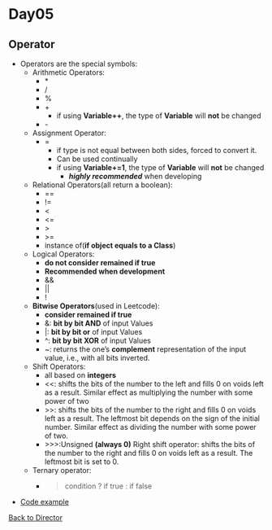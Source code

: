 Day05
===

Operator
---
* Operators are the special symbols:
  * Arithmetic Operators:
    * \*
    * /
    * %
    * \+
      * if using **Variable++**, the type of **Variable** will **not** be changed
    * \-
  * Assignment Operator:
    * =
      * if type is not equal between both sides, forced to convert it.
      * Can be used continually
      * if using **Variable+=1**, the type of **Variable** will **not** be changed
        * _**highly recommended**_ when developing
  * Relational Operators(all return a boolean):
    * ==
    * !=
    * <
    * <=
    * \>
    * \>=
    * instance of(**if object equals to a Class**)
  * Logical Operators:
    * **do not consider remained if true**
    * **Recommended when development**
    * &&
    * ||
    * !
  * **Bitwise Operators**(used in Leetcode):
    * **consider remained if true**
    * &: **bit by bit AND** of input Values
    * |: **bit by bit or** of input Values
    * ^: **bit by bit XOR** of input Values
    * ~: returns the one’s **complement** representation of the input value, i.e., with all bits inverted.
  * Shift Operators:
    * all based on **integers**
    * <<: shifts the bits of the number to the left and fills 0 on voids left as a result. Similar effect as multiplying the number with some power of two
    * \>>: shifts the bits of the number to the right and fills 0 on voids left as a result. The leftmost bit depends on the sign of the initial number. Similar effect as dividing the number with some power of two.
    * \>>>:Unsigned **(always 0)** Right shift operator: shifts the bits of the number to the right and fills 0 on voids left as a result. The leftmost bit is set to 0.
  * Ternary operator:
    * > condition ? if true : if false
* [Code example](../Codes/OperatorTest.java)

[Back to Director](https://github.com/WestbrookYuan/Java-Learning/)